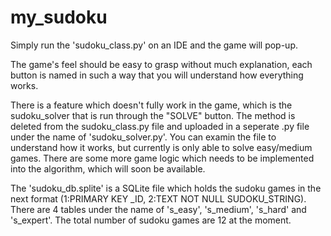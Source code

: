 # my_sudoku

Simply run the 'sudoku_class.py' on an IDE and the game will pop-up.

The game's feel should be easy to grasp without much explanation, each button is named in such a way that you will understand how everything works.

There is a feature which doesn't fully work in the game, which is the sudoku_solver that is run through the "SOLVE" button.
The method is deleted from the sudoku_class.py file and uploaded in a seperate .py file under the name of 'sudoku_solver.py'.
You can examin the file to understand how it works, but currently is only able to solve easy/medium games. There are some more game logic which
  needs to be implemented into the algorithm, which will soon be available.
  
The 'sudoku_db.splite' is a SQLite file which holds the sudoku games in the next format (1:PRIMARY KEY _ID, 2:TEXT NOT NULL SUDOKU_STRING).
  There are 4 tables under the name of 's_easy', 's_medium', 's_hard' and 's_expert'. The total number of sudoku games are 12 at the moment.
